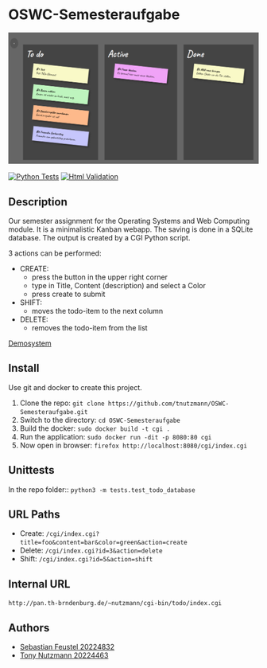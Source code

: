 # OSWC-Semesteraufgabe

![screenshot](img/screenshot.png)

[![Python Tests](https://github.com/tnutzmann/OSWC-Semesteraufgabe/actions/workflows/python.yml/badge.svg)](https://github.com/tnutzmann/OSWC-Semesteraufgabe/actions/workflows/python.yml)
[![Html Validation](https://github.com/tnutzmann/OSWC-Semesteraufgabe/actions/workflows/html.yml/badge.svg)](https://github.com/tnutzmann/OSWC-Semesteraufgabe/actions/workflows/html.yml)

## Description
Our semester assignment for the Operating Systems and Web Computing module. It is a minimalistic Kanban webapp.
The saving is done in a SQLite database. The output is created by a CGI Python script.

3 actions can be performed:
- CREATE: 
    - press the button in the upper right corner
    - type in Title, Content (description) and select a Color
    - press create to submit
- SHIFT:
    - moves the todo-item to the next column
- DELETE:
    - removes the todo-item from the list

[Demosystem](http://46.101.162.58/cgi/index.cgi)

## Install
Use git and docker to create this project.

1. Clone the repo: `git clone https://github.com/tnutzmann/OSWC-Semesteraufgabe.git`
2. Switch to the directory: `cd OSWC-Semesteraufgabe`
3. Build the docker: `sudo docker build -t cgi .`
4. Run the application: `sudo docker run -dit -p 8080:80 cgi`
5. Now open in browser: `firefox http://localhost:8080/cgi/index.cgi`

## Unittests
In the repo folder:: `python3 -m tests.test_todo_database`

## URL Paths
 - Create: `/cgi/index.cgi?title=foo&content=bar&color=green&action=create`
 - Delete: `/cgi/index.cgi?id=3&action=delete`
 - Shift: `/cgi/index.cgi?id=5&action=shift`

## Internal URL
    http://pan.th-brndenburg.de/~nutzmann/cgi-bin/todo/index.cgi

## Authors
- [Sebastian Feustel 20224832](https://github.com/53845714nF)
- [Tony Nutzmann 20224463](https://github.com/tnutzmann)

